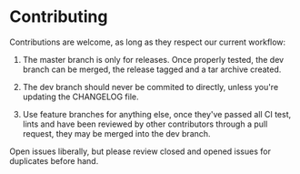 # Contributing

Contributions are welcome, as long as they respect our current workflow:

1. The master branch is only for releases.  Once properly tested,
 the dev branch can be merged, the release tagged and a tar archive
 created.

2. The dev branch should never be commited to directly, unless
 you're updating the CHANGELOG file.

3. Use feature branches for anything else, once they've passed all
 CI test, lints and have been reviewed by other contributors through a
 pull request, they may be merged into the dev branch.


Open issues liberally, but please review closed and opened issues
for duplicates before hand.
